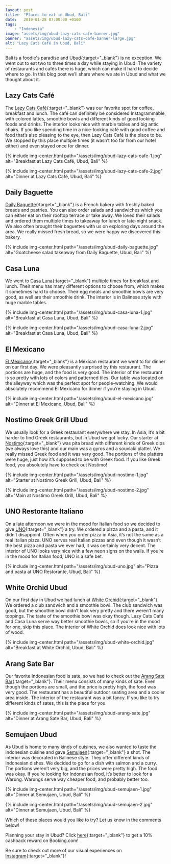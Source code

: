 ```yaml
---
layout: post
title:  "Places to eat in Ubud, Bali"
date:   2019-01-28 07:00:00 +0100
tags:
    - "Indonesia"
image: "assets/img/ubud-lazy-cats-cafe-banner.jpg"
banner: "assets/img/ubud-lazy-cats-cafe-banner-large.jpg"
alt: "Lazy Cats Café in Ubud, Bali"
---
```


Bali is a foodie's paradise and [Ubud][ubud]{:target="_blank"} is no exception. We went out to eat two to three times a day while staying in Ubud.  The variety of restaurants and cafés there is huge, which can make it hard to decide where to go. In this blog post we’ll share where we ate in Ubud and what we thought about it.  

## Lazy Cats Café

The [Lazy Cats Café][lazy cats]{:target="_blank"} was our favorite spot for coffee, breakfast and lunch. The café can definitely be considered  Instagrammable, with colored lattes, smoothie bowls and different kinds of good looking foods and drinks. The interior looks nice with marble tables and big antic chairs. If you like spending time in a nice-looking café with good coffee and food that’s also pleasing to the eye, then Lazy Cats Café is the place to be. We stopped by this place multiple times (it wasn’t too far from our hotel either) and even stayed once for dinner. 

{% include img-center.html path="/assets/img/ubud-lazy-cats-cafe-1.jpg" alt="Breakfast at Lazy Cats Café, Ubud, Bali" %}

{% include img-center.html path="/assets/img/ubud-lazy-cats-cafe-2.jpg" alt="Dinner at Lazy Cats Café, Ubud, Bali" %}

## Daily Baguette

[Daily Baguette][daily baguette]{:target="_blank"} is a French bakery with freshly baked breads and pastries. You can also order salads and sandwiches which you can either eat on their rooftop terrace or take away. We loved their salads and ordered them multiple times to takeaway for lunch or late-night snack. We also often brought their baguettes with us on exploring days around the area. We really missed fresh bread, so we were happy we discovered this bakery. 

{% include img-center.html path="/assets/img/ubud-daily-baguette.jpg" alt="Goatcheese salad takeaway from Daily Baguette, Ubud, Bali" %}

## Casa Luna

We went to [Casa Luna][casa luna]{:target="_blank"} multiple times for breakfast and lunch. Their menu has many different options to choose from, which makes it sometimes hard to choose. Their egg meals and smoothie bowls are very good, as well are their smoothie drink. The interior is in Balinese style with huge marble tables.  

{% include img-center.html path="/assets/img/ubud-casa-luna-1.jpg" alt="Breakfast at Casa Luna, Ubud, Bali" %}

{% include img-center.html path="/assets/img/ubud-casa-luna-2.jpg" alt="Breakfast at Casa Luna, Ubud, Bali" %}

## El Mexicano

[El Mexicano][el mexicano]{:target="_blank"} is a Mexican restaurant we went to for dinner on our first day. We were pleasantly surprised by this restaurant. The portions are huge, and the food is very good. The interior of the restaurant is so pretty with lots of colors and patterned tiles. Our table was located on the alleyway which was the perfect spot for people-watching. We would absolutely recommend El Mexicano for dinner if you’re staying in Ubud.

{% include img-center.html path="/assets/img/ubud-el-mexicano.jpg" alt="Dinner at El Mexicano, Ubud, Bali" %}

## Nostimo Greek Grill Ubud

We usually look for a Greek restaurant everywhere we stay. In Asia, it’s a bit harder to find Greek restaurants, but in Ubud we got lucky. Our starter at [Nostimo][nostimo]{:target="_blank"} was pita bread with different kinds of Greek dips (we always love this) and our main was a gyros and a souvlaki platter. We really missed Greek food and it was very good. The portions of the platters were huge, just how it’s supposed to be with Greek food. If you like Greek food, you absolutely have to check out Nostimo! 

{% include img-center.html path="/assets/img/ubud-nostimo-1.jpg" alt="Starter at Nostimo Greek Grill, Ubud, Bali" %}

{% include img-center.html path="/assets/img/ubud-nostimo-2.jpg" alt="Main at Nostimo Greek Grill, Ubud, Bali" %}

## UNO Restorante Italiano

On a late afternoon we were in the mood for Italian food so we decided to give [UNO][uno]{:target="_blank"} a try. We ordered a pizza and a pasta, and it didn’t disappoint. Often when you order pizza in Asia, it’s not the same as a real Italian pizza. UNO serves real Italian pizzas and even though it wasn’t the best pizza and pasta we ever had, it was certainly very decent. The interior of UNO looks very nice with a few neon signs on the walls. If you’re in the mood for Italian food, UNO is a safe bet.  

{% include img-center.html path="/assets/img/ubud-uno.jpg" alt="Pizza and pasta at UNO Restorante, Ubud, Bali" %}

## White Orchid Ubud

On our first day in Ubud we had lunch at [White Orchid][white orchid]{:target="_blank"}. We ordered a club sandwich and a smoothie bowl. The club sandwich was good, but the smoothie bowl didn’t look very pretty and there weren’t many toppings. The taste of the smoothie bowl was okay though. Lazy Cats Café and Casa Luna serve way better smoothie bowls, so if you’re in the mood for one, skip this place. The interior of White Orchid does look nice with lots of wood. 

{% include img-center.html path="/assets/img/ubud-white-orchid.jpg" alt="Breakfast at White Orchid, Ubud, Bali" %}

## Arang Sate Bar

Our favorite Indonesian food is sate, so we had to check out the [Arang Sate Bar][arang sate]{:target="_blank"}. Their menu consists of many kinds of sate. Even though the portions are small, and the price is pretty high, the food was very good. The restaurant has a beautiful outdoor seating area and a cooler area inside. The interior of the restaurant was a bit fancy. If you like to try different kinds of sates, this is the place for you.

{% include img-center.html path="/assets/img/ubud-arang-sate.jpg" alt="Dinner at Arang Sate Bar, Ubud, Bali" %}

## Semujaen Ubud

As Ubud is home to many kinds of cuisines, we also wanted to taste the Indonesian cuisine and gave [Semujaen][semujaen]{:target="_blank"} a shot. The interior was decorated in Balinese style. They offer different kinds of Indonesian dishes. We decided to go for a dish with salmon and a curry. The portions weren’t very big, and the prices were pretty high. The food was okay. If you’re looking for Indonesian food, it’s better to look for a Warung. Warungs serve way cheaper food, and probably better too. 

{% include img-center.html path="/assets/img/ubud-semujaen-1.jpg" alt="Dinner at Semujaen, Ubud, Bali" %}

{% include img-center.html path="/assets/img/ubud-semujaen-2.jpg" alt="Dinner at Semujaen, Ubud, Bali" %}

Which of these places would you like to try? Let us know in the comments below!

Planning your stay in Ubud? Click [here][booking.com]{:target="_blank"} to get a 10% cashback reward on Booking.com! 

Be sure to check out more of our visual experiences on [Instagram][instagram]{:target="_blank"}!

[instagram]: https://instagram.com/kipamojo 
[booking.com]: https://www.booking.com/s/35_6/joshsn24

[ubud]: https://goo.gl/maps/y6ocyYpZGuF2
[lazy cats]: https://goo.gl/maps/es6NgSfNY1F2
[daily baguette]: https://goo.gl/maps/mfKhFgNecgq
[casa luna]: https://goo.gl/maps/dZp5Ax7En5K2
[el mexicano]: https://goo.gl/maps/aGooKQjtHXT2
[nostimo]: https://goo.gl/maps/u1Ktt9zjj5u
[uno]: https://goo.gl/maps/o1LFes85QhE2
[white orchid]: https://goo.gl/maps/CqCKmmTo1Fk
[arang sate]: https://goo.gl/maps/rVSmVXavi4S2
[semujaen]: https://goo.gl/maps/h3K4d6uP77C2 

